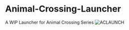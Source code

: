 # Animal-Crossing-Launcher
A WIP Launcher for Animal Crossing Series 
![ACLAUNCH](https://i.ibb.co/d78yzJx/amea.png)
